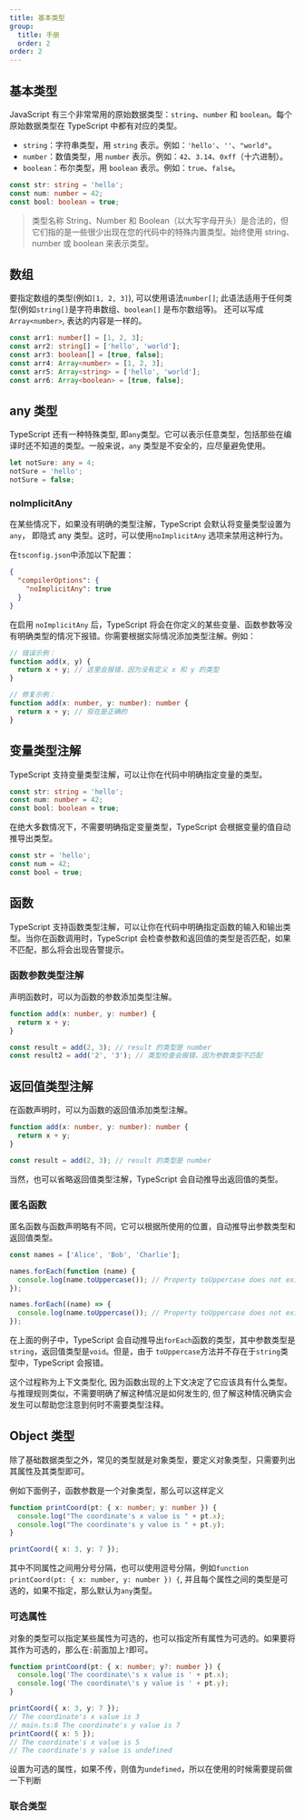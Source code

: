 ```yaml
---
title: 基本类型
group:
  title: 手册
  order: 2
order: 2
---
```


## 基本类型

JavaScript 有三个非常常用的原始数据类型：`string`、`number` 和 `boolean`。每个原始数据类型在 TypeScript 中都有对应的类型。

- `string`：字符串类型，用 `string` 表示。例如：`'hello'`、`''`、`"world"`。
- `number`：数值类型，用 `number` 表示。例如：`42`、`3.14`、`0xff`（十六进制）。
- `boolean`：布尔类型，用 `boolean` 表示。例如：`true`、`false`。

```typescript
const str: string = 'hello';
const num: number = 42;
const bool: boolean = true;
```

> 类型名称 String、Number 和 Boolean（以大写字母开头）是合法的，但它们指的是一些很少出现在您的代码中的特殊内置类型。始终使用
> string、number 或 boolean 来表示类型。

## 数组

要指定数组的类型(例如`[1, 2, 3]`), 可以使用语法`number[]`; 此语法适用于任何类型(例如`string[]`是字符串数组、`boolean[]`
是布尔数组等)。 还可以写成`Array<number>`, 表达的内容是一样的。

```typescript
const arr1: number[] = [1, 2, 3];
const arr2: string[] = ['hello', 'world'];
const arr3: boolean[] = [true, false];
const arr4: Array<number> = [1, 2, 3];
const arr5: Array<string> = ['hello', 'world'];
const arr6: Array<boolean> = [true, false];
```

## any 类型

TypeScript 还有一种特殊类型, 即`any`类型。它可以表示任意类型，包括那些在编译时还不知道的类型。一般来说，`any`
类型是不安全的，应尽量避免使用。

```typescript
let notSure: any = 4;
notSure = 'hello';
notSure = false;
```

### noImplicitAny

在某些情况下，如果没有明确的类型注解，TypeScript 会默认将变量类型设置为`any`， 即隐式 any 类型。这时，可以使用`noImplicitAny`
选项来禁用这种行为。

在`tsconfig.json`中添加以下配置：

```json
{
  "compilerOptions": {
    "noImplicitAny": true
  }
}
```

在启用 `noImplicitAny` 后，TypeScript 将会在你定义的某些变量、函数参数等没有明确类型的情况下报错。你需要根据实际情况添加类型注解。例如：

```typescript
// 错误示例：
function add(x, y) {
  return x + y; // 这里会报错，因为没有定义 x 和 y 的类型
}

// 修复示例：
function add(x: number, y: number): number {
  return x + y; // 现在是正确的
}
```

## 变量类型注解

TypeScript 支持变量类型注解，可以让你在代码中明确指定变量的类型。

```typescript
const str: string = 'hello';
const num: number = 42;
const bool: boolean = true;
```

在绝大多数情况下，不需要明确指定变量类型，TypeScript 会根据变量的值自动推导出类型。

```typescript
const str = 'hello';
const num = 42;
const bool = true;
```

## 函数

TypeScript 支持函数类型注解，可以让你在代码中明确指定函数的输入和输出类型。当你在函数调用时，TypeScript
会检查参数和返回值的类型是否匹配，如果不匹配，那么将会出现告警提示。

### 函数参数类型注解

声明函数时，可以为函数的参数添加类型注解。

```typescript
function add(x: number, y: number) {
  return x + y;
}

const result = add(2, 3); // result 的类型是 number
const result2 = add('2', '3'); // 类型检查会报错，因为参数类型不匹配
```

## 返回值类型注解

在函数声明时，可以为函数的返回值添加类型注解。

```typescript
function add(x: number, y: number): number {
  return x + y;
}

const result = add(2, 3); // result 的类型是 number
```

当然，也可以省略返回值类型注解，TypeScript 会自动推导出返回值的类型。

### 匿名函数

匿名函数与函数声明略有不同，它可以根据所使用的位置，自动推导出参数类型和返回值类型。

```typescript
const names = ['Alice', 'Bob', 'Charlie'];

names.forEach(function (name) {
  console.log(name.toUppercase()); // Property toUppercase does not exist on type string. Did you mean toUpperCase?
});

names.forEach((name) => {
  console.log(name.toUppercase()); // Property toUppercase does not exist on type string. Did you mean toUpperCase?
});
```

在上面的例子中，TypeScript 会自动推导出`forEach`函数的类型，其中参数类型是`string`，返回值类型是`void`。但是，由于
`toUppercase`方法并不存在于`string`类型中，TypeScript 会报错。

这个过程称为上下文类型化, 因为函数出现的上下文决定了它应该具有什么类型。与推理规则类似，不需要明确了解这种情况是如何发生的,
但了解这种情况确实会发生可以帮助您注意到何时不需要类型注释。

## Object 类型

除了基础数据类型之外，常见的类型就是对象类型，要定义对象类型，只需要列出其属性及其类型即可。

例如下面例子，函数参数是一个对象类型，那么可以这样定义

```typescript
function printCoord(pt: { x: number; y: number }) {
  console.log("The coordinate's x value is " + pt.x);
  console.log("The coordinate's y value is " + pt.y);
}

printCoord({ x: 3, y: 7 });
```

其中不同属性之间用分号分隔，也可以使用逗号分隔，例如`function printCoord(pt: { x: number, y: number }) {`,
并且每个属性之间的类型是可选的，如果不指定，那么默认为`any`类型。

### 可选属性

对象的类型可以指定某些属性为可选的，也可以指定所有属性为可选的。如果要将其作为可选的，那么在`:`前面加上`?`即可。

```typescript
function printCoord(pt: { x: number; y?: number }) {
  console.log('The coordinate\'s x value is ' + pt.x);
  console.log('The coordinate\'s y value is ' + pt.y);
}

printCoord({ x: 3, y: 7 });
// The coordinate's x value is 3
// main.ts:8 The coordinate's y value is 7
printCoord({ x: 5 });
// The coordinate's x value is 5
// The coordinate's y value is undefined
```

设置为可选的属性，如果不传，则值为`undefined`，所以在使用的时候需要提前做一下判断

### 联合类型

